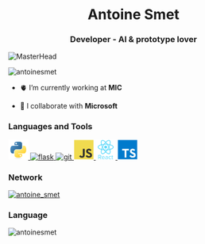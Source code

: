 <h1 align="center">Antoine Smet</h1>
<h3 align="center">Developer - AI & prototype lover</h3>

![MasterHead](https://pbs.twimg.com/profile_banners/1327210081/1661847635/1500x500)

<p align="left"> <img src="https://komarev.com/ghpvc/?username=antoinesmet&label=Profile%20views&color=green&style=plastic&style=for-the-badge" alt="antoinesmet" /> </p>

- 🫀 I’m currently working at **MIC**

- 🦝 I collaborate with **Microsoft**


### Languages and Tools 
<p align="left"><a href="https://www.python.org" target="_blank" rel="noreferrer"> <img src="https://raw.githubusercontent.com/devicons/devicon/master/icons/python/python-original.svg" alt="python" width="40" height="40"/> </a> <a href="https://flask.palletsprojects.com/" target="_blank" rel="noreferrer"> <img src="https://www.vectorlogo.zone/logos/pocoo_flask/pocoo_flask-icon.svg" alt="flask" width="40" height="40"/> </a> <a href="https://git-scm.com/" target="_blank" rel="noreferrer"> <img src="https://www.vectorlogo.zone/logos/git-scm/git-scm-icon.svg" alt="git" width="40" height="40"/> </a> <a href="https://developer.mozilla.org/en-US/docs/Web/JavaScript" target="_blank" rel="noreferrer"> <img src="https://raw.githubusercontent.com/devicons/devicon/master/icons/javascript/javascript-original.svg" alt="javascript" width="40" height="40"/> </a>  <a href="https://reactjs.org/" target="_blank" rel="noreferrer"> <img src="https://raw.githubusercontent.com/devicons/devicon/master/icons/react/react-original-wordmark.svg" alt="react" width="40" height="40"/> </a> <a href="https://www.typescriptlang.org/" target="_blank" rel="noreferrer"> <img src="https://raw.githubusercontent.com/devicons/devicon/master/icons/typescript/typescript-original.svg" alt="typescript" width="40" height="40"/> </a> </p>

### Network
<p align="left">
<p align="left"> <a href="https://twitter.com/antoine_smet" target="blank"><img src="https://img.shields.io/twitter/follow/antoine_smet?logo=twitter&style=for-the-badge" alt="antoine_smet" /></a> </p>


### Language 
<img align="left" src="https://github-readme-stats.vercel.app/api/top-langs?username=antoinesmet&show_icons=true&locale=en&layout=compact&theme=tokyonight" alt="antoinesmet" /></p>

